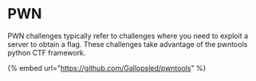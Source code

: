 # PWN

PWN challenges typically refer to challenges where you need to exploit a server to obtain a flag. These challenges take advantage of the pwntools python CTF framework.

{% embed url="https://github.com/Gallopsled/pwntools" %}



